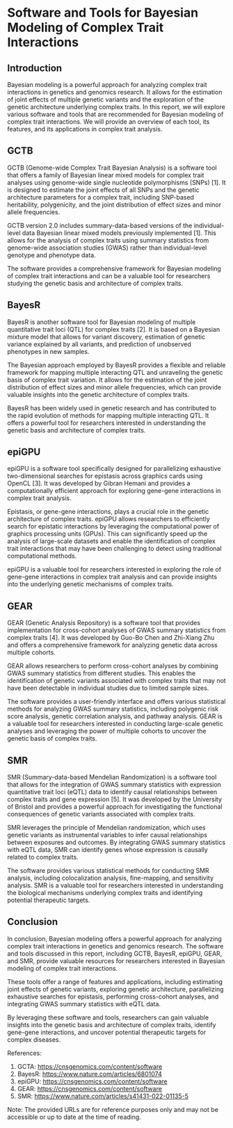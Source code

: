 # Software and Tools for Bayesian Modeling of Complex Trait Interactions

## Introduction
Bayesian modeling is a powerful approach for analyzing complex trait interactions in genetics and genomics research. It allows for the estimation of joint effects of multiple genetic variants and the exploration of the genetic architecture underlying complex traits. In this report, we will explore various software and tools that are recommended for Bayesian modeling of complex trait interactions. We will provide an overview of each tool, its features, and its applications in complex trait analysis.

## GCTB
GCTB (Genome-wide Complex Trait Bayesian Analysis) is a software tool that offers a family of Bayesian linear mixed models for complex trait analyses using genome-wide single nucleotide polymorphisms (SNPs) [1]. It is designed to estimate the joint effects of all SNPs and the genetic architecture parameters for a complex trait, including SNP-based heritability, polygenicity, and the joint distribution of effect sizes and minor allele frequencies.

GCTB version 2.0 includes summary-data-based versions of the individual-level data Bayesian linear mixed models previously implemented [1]. This allows for the analysis of complex traits using summary statistics from genome-wide association studies (GWAS) rather than individual-level genotype and phenotype data.

The software provides a comprehensive framework for Bayesian modeling of complex trait interactions and can be a valuable tool for researchers studying the genetic basis and architecture of complex traits.

## BayesR
BayesR is another software tool for Bayesian modeling of multiple quantitative trait loci (QTL) for complex traits [2]. It is based on a Bayesian mixture model that allows for variant discovery, estimation of genetic variance explained by all variants, and prediction of unobserved phenotypes in new samples.

The Bayesian approach employed by BayesR provides a flexible and reliable framework for mapping multiple interacting QTL and unraveling the genetic basis of complex trait variation. It allows for the estimation of the joint distribution of effect sizes and minor allele frequencies, which can provide valuable insights into the genetic architecture of complex traits.

BayesR has been widely used in genetic research and has contributed to the rapid evolution of methods for mapping multiple interacting QTL. It offers a powerful tool for researchers interested in understanding the genetic basis and architecture of complex traits.

## epiGPU
epiGPU is a software tool specifically designed for parallelizing exhaustive two-dimensional searches for epistasis across graphics cards using OpenCL [3]. It was developed by Gibran Hemani and provides a computationally efficient approach for exploring gene-gene interactions in complex trait analysis.

Epistasis, or gene-gene interactions, plays a crucial role in the genetic architecture of complex traits. epiGPU allows researchers to efficiently search for epistatic interactions by leveraging the computational power of graphics processing units (GPUs). This can significantly speed up the analysis of large-scale datasets and enable the identification of complex trait interactions that may have been challenging to detect using traditional computational methods.

epiGPU is a valuable tool for researchers interested in exploring the role of gene-gene interactions in complex trait analysis and can provide insights into the underlying genetic mechanisms of complex traits.

## GEAR
GEAR (Genetic Analysis Repository) is a software tool that provides implementation for cross-cohort analyses of GWAS summary statistics from complex traits [4]. It was developed by Guo-Bo Chen and Zhi-Xiang Zhu and offers a comprehensive framework for analyzing genetic data across multiple cohorts.

GEAR allows researchers to perform cross-cohort analyses by combining GWAS summary statistics from different studies. This enables the identification of genetic variants associated with complex traits that may not have been detectable in individual studies due to limited sample sizes.

The software provides a user-friendly interface and offers various statistical methods for analyzing GWAS summary statistics, including polygenic risk score analysis, genetic correlation analysis, and pathway analysis. GEAR is a valuable tool for researchers interested in conducting large-scale genetic analyses and leveraging the power of multiple cohorts to uncover the genetic basis of complex traits.

## SMR
SMR (Summary-data-based Mendelian Randomization) is a software tool that allows for the integration of GWAS summary statistics with expression quantitative trait loci (eQTL) data to identify causal relationships between complex traits and gene expression [5]. It was developed by the University of Bristol and provides a powerful approach for investigating the functional consequences of genetic variants associated with complex traits.

SMR leverages the principle of Mendelian randomization, which uses genetic variants as instrumental variables to infer causal relationships between exposures and outcomes. By integrating GWAS summary statistics with eQTL data, SMR can identify genes whose expression is causally related to complex traits.

The software provides various statistical methods for conducting SMR analysis, including colocalization analysis, fine-mapping, and sensitivity analysis. SMR is a valuable tool for researchers interested in understanding the biological mechanisms underlying complex traits and identifying potential therapeutic targets.

## Conclusion
In conclusion, Bayesian modeling offers a powerful approach for analyzing complex trait interactions in genetics and genomics research. The software and tools discussed in this report, including GCTB, BayesR, epiGPU, GEAR, and SMR, provide valuable resources for researchers interested in Bayesian modeling of complex trait interactions.

These tools offer a range of features and applications, including estimating joint effects of genetic variants, exploring genetic architecture, parallelizing exhaustive searches for epistasis, performing cross-cohort analyses, and integrating GWAS summary statistics with eQTL data.

By leveraging these software and tools, researchers can gain valuable insights into the genetic basis and architecture of complex traits, identify gene-gene interactions, and uncover potential therapeutic targets for complex diseases.

References:
1. GCTA: https://cnsgenomics.com/content/software
2. BayesR: https://www.nature.com/articles/6801074
3. epiGPU: https://cnsgenomics.com/content/software
4. GEAR: https://cnsgenomics.com/content/software
5. SMR: https://www.nature.com/articles/s41431-022-01135-5

Note: The provided URLs are for reference purposes only and may not be accessible or up to date at the time of reading.